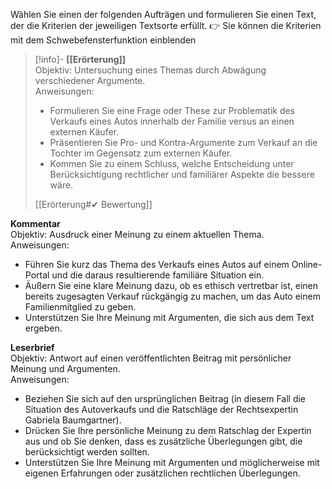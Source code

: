 Wählen Sie einen der folgenden Aufträgen und formulieren Sie einen Text, der die Kriterien der jeweiligen Textsorte erfüllt.
👉 Sie können die Kriterien mit dem Schwebefensterfunktion einblenden

>[!info]- **[[Erörterung]]**  
Objektiv: Untersuchung eines Themas durch Abwägung verschiedener Argumente.  
Anweisungen:
>- Formulieren Sie eine Frage oder These zur Problematik des Verkaufs eines Autos innerhalb der Familie versus an einen externen Käufer.
>- Präsentieren Sie Pro- und Kontra-Argumente zum Verkauf an die Tochter im Gegensatz zum externen Käufer.
>- Kommen Sie zu einem Schluss, welche Entscheidung unter Berücksichtigung rechtlicher und familiärer Aspekte die bessere wäre.
>
>[[Erörterung#✔ Bewertung]]

**Kommentar**  
Objektiv: Ausdruck einer Meinung zu einem aktuellen Thema.  
Anweisungen:

- Führen Sie kurz das Thema des Verkaufs eines Autos auf einem Online-Portal und die daraus resultierende familiäre Situation ein.
- Äußern Sie eine klare Meinung dazu, ob es ethisch vertretbar ist, einen bereits zugesagten Verkauf rückgängig zu machen, um das Auto einem Familienmitglied zu geben.
- Unterstützen Sie Ihre Meinung mit Argumenten, die sich aus dem Text ergeben.

**Leserbrief**  
Objektiv: Antwort auf einen veröffentlichten Beitrag mit persönlicher Meinung und Argumenten.  
Anweisungen:

- Beziehen Sie sich auf den ursprünglichen Beitrag (in diesem Fall die Situation des Autoverkaufs und die Ratschläge der Rechtsexpertin Gabriela Baumgartner).
- Drücken Sie Ihre persönliche Meinung zu dem Ratschlag der Expertin aus und ob Sie denken, dass es zusätzliche Überlegungen gibt, die berücksichtigt werden sollten.
- Unterstützen Sie Ihre Meinung mit Argumenten und möglicherweise mit eigenen Erfahrungen oder zusätzlichen rechtlichen Überlegungen.